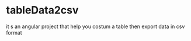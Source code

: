 # tableData2csv
it s an angular project that help you costum a table then export data  in csv format 
